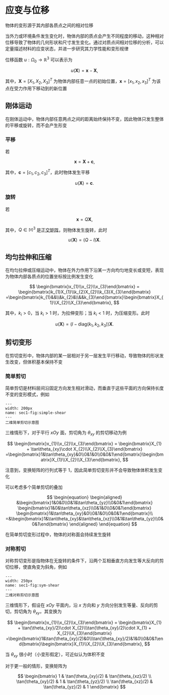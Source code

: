 # 应变与位移

<span class="gray-text">
物体的变形源于其内部各质点之间的相对位移
</span>

当外力或环境条件发生变化时，物体内部的质点会产生不同程度的移动，这种相对位移导致了物体的几何形状和尺寸发生变化。通过对质点间相对位移的分析，可以定量描述材料的应变状态，并进一步研究其力学性能和变形规律

位移函数 $u:\Omega_{0}\rightarrow \mathbb{R}^{3}$ 可以表示为

$$
u(\mathbf{X}) = \mathbf{x} - \mathbf{X},
$$

其中，$\mathbf{X}=[X_{1},X_{2},X_{3}]^{T}$ 为物体内部任意一点的初始位置，$\mathbf{x}=[x_{1},x_{2},x_{3}]^{T}$ 为该点在受力作用下移动到的新位置

## 刚体运动

在刚体运动中，物体内部任意两点之间的距离始终保持不变，因此物体只发生整体的平移或旋转，而不会产生形变

### 平移

若 

$$
\mathbf{x} = \mathbf{X} + \mathbf{c},
$$

其中，$\mathbf{c} = [c_{1},c_{2},c_{3}]^{T}$，此时物体发生平移

$$
u(\mathbf{X}) = \mathbf{c}.
$$

### 旋转

若 

$$
\mathbf{x} = Q\mathbf{X},
$$

其中，$Q\in\mathbb{M}^{3}$ 是[正交矩阵](../chap2/sec1-OT.md)，则物体发生旋转，此时

$$
u(\mathbf{X}) = (Q-I)\mathbf{X}.
$$

## 均匀拉伸和压缩

在均匀拉伸或压缩运动中，物体在外力作用下沿某一方向均匀地变长或变短，表现为物体内部各质点的位置坐标按比例发生变化

$$
\begin{bmatrix}x_{1}\\x_{2}\\x_{3}\end{bmatrix} = \begin{bmatrix}k_{1}X_{1}\\k_{2}X_{2}\\k_{3}X_{3}\end{bmatrix} =\begin{bmatrix}k_{1}&&\\&k_{2}&\\&&k_{3}\end{bmatrix}\begin{bmatrix}X_{1}\\X_{2}\\X_{3}\end{bmatrix},
$$

其中，$k_{i}>0$，当 $k_{i}>1$ 时，为拉伸变形；当 $k_{i}<1$ 时，为压缩变形。此时

$$
u(\mathbf{X}) = (I - \text{diag}(k_{1},k_{2},k_{3}))\mathbf{X}.
$$

## 剪切变形

在剪切变形中，物体内部的某一层相对于另一层发生平行移动，导致物体的形状发生改变，但体积基本保持不变

### 简单剪切

简单剪切是材料层间沿固定方向发生相对滑动，而垂直于这些平面的方向保持长度不变的变形模式，例如

```{figure} ../../../images/Tensor/chap1/simple-shear.png
---
width: 200px
name: sec1-fig:simple-shear
---
二维简单剪切示意图
```

三维情形下，对于平行 $xOy$ 面，剪切角为 $\theta_{xy}$ 的剪切移动为例

$$
\begin{bmatrix}x_{1}\\x_{2}\\x_{3}\end{bmatrix} = \begin{bmatrix}X_{1} + \tan\theta_{xy}\cdot X_{2}\\X_{2}\\X_{3}\end{bmatrix} =\begin{bmatrix}1&\tan\theta_{xy}&0\\0&1&0\\0&0&1\end{bmatrix}\begin{bmatrix}X_{1}\\X_{2}\\X_{3}\end{bmatrix},
$$

注意到，变换矩阵的行列式等于 $1$，因此简单剪切变形并不会导致物体体积发生变化

可以考虑多个简单剪切的叠加

$$
\begin{equation}
\begin{aligned}
&\begin{bmatrix}1&0&0\\0&1&\tan\theta_{yz}\\0&0&1\end{bmatrix}
\begin{bmatrix}1&0&\tan\theta_{xz}\\0&1&0\\0&0&1\end{bmatrix}
\begin{bmatrix}1&\tan\theta_{xy}&0\\0&1&0\\0&0&1\end{bmatrix}\\
=&\begin{bmatrix}1&\tan\theta_{xy}&\tan\theta_{xz}\\0&1&\tan\theta_{yz}\\0&0&1\end{bmatrix}
\end{aligned}
\end{equation}
$$

在简单剪切变形过程中，物体的对称面会持续发生旋转

### 对称剪切

对称剪切变形是指物体在无旋转的条件下，沿两个互相垂直方向发生等大反向的剪切位移，使直角变为斜角，例如

```{figure} ../../../images/Tensor/chap1/sym-shear.png
---
width: 250px
name: sec1-fig:sym-shear
---
二维对称剪切示意图
```

三维情形下，假设在 $xOy$ 平面内，沿 $x$ 方向和 $y$ 方向分别发生等量、反向的剪切，剪切角为 $\theta_{xy}$，其变换为

$$
\begin{bmatrix}x_{1}\\x_{2}\\x_{3}\end{bmatrix} = \begin{bmatrix}X_{1} + \tan(\theta_{xy}/2)\cdot X_{2}\\\tan(\theta_{xy}/2)\cdot X_{1} + X_{2}\\X_{3}\end{bmatrix} =\begin{bmatrix}1&\tan(\theta_{xy}/2)&0\\\tan(\theta_{xy}/2)&1&0\\0&0&1\end{bmatrix}\begin{bmatrix}X_{1}\\X_{2}\\X_{3}\end{bmatrix},
$$

当 $\theta_{xy}$ 很小时（小变形假定），可近似认为体积不变

对于更一般的情形，变换矩阵为

$$
\begin{bmatrix}
1 & \tan(\theta_{xy}/2) & \tan(\theta_{xz}/2) \\
\tan(\theta_{xy}/2) & 1 & \tan(\theta_{yz}/2) \\
\tan(\theta_{xz}/2) & \tan(\theta_{yz}/2) & 1
\end{bmatrix}
$$
